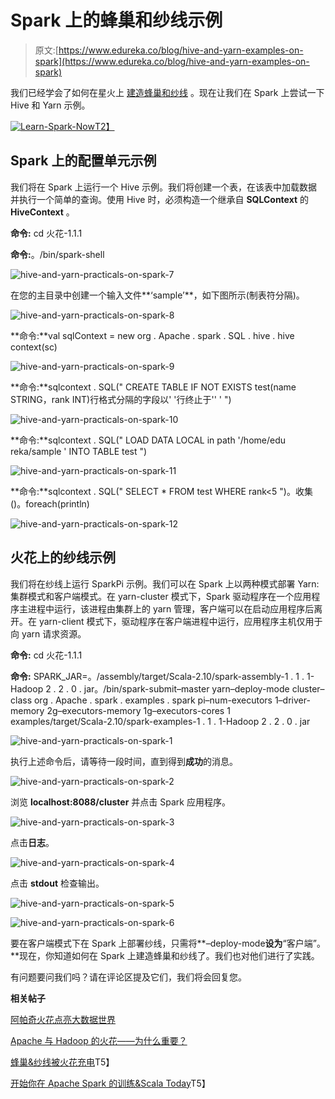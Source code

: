 # Spark 上的蜂巢和纱线示例

> 原文:[https://www.edureka.co/blog/hive-and-yarn-examples-on-spark](https://www.edureka.co/blog/hive-and-yarn-examples-on-spark)

我们已经学会了如何在星火上 [建造蜂巢和纱线](https://www.edureka.co/blog/yarn-hive-get-electrified-by-spark/ "Building Hive and Yarn on Spark") 。现在让我们在 Spark 上尝试一下 Hive 和 Yarn 示例。

[![Learn-Spark-Now](../Images/7cd08326a481c4e83aaba01b9e90f6e4.png)T2】](https://www.edureka.co/apache-spark-scala-training)

## Spark 上的配置单元示例

我们将在 Spark 上运行一个 Hive 示例。我们将创建一个表，在该表中加载数据并执行一个简单的查询。使用 Hive 时，必须构造一个继承自 **SQLContext** 的 **HiveContext** 。

**命令:** cd 火花-1.1.1

**命令:**。/bin/spark-shell

![hive-and-yarn-practicals-on-spark-7](../Images/afbe3419e18a1636d086757754a93664.png "hive-and-yarn-practicals-on-spark-7")

在您的主目录中创建一个输入文件**‘sample’**，如下图所示(制表符分隔)。

![hive-and-yarn-practicals-on-spark-8](../Images/d16b25a906968ded7684f507053266e2.png "hive-and-yarn-practicals-on-spark-8")

**命令:**val sqlContext = new org . Apache . spark . SQL . hive . hive context(sc)

![hive-and-yarn-practicals-on-spark-9](../Images/472a1bc32381eca4a775bd7bcca7df2f.png "hive-and-yarn-practicals-on-spark-9")

**命令:**sqlcontext . SQL(" CREATE TABLE IF NOT EXISTS test(name STRING，rank INT)行格式分隔的字段以' '行终止于'' ' ")

![hive-and-yarn-practicals-on-spark-10](../Images/d2f9f14063c1b2d885582682d5d6ecf4.png "hive-and-yarn-practicals-on-spark-10")

**命令:**sqlcontext . SQL(" LOAD DATA LOCAL in path '/home/edu reka/sample ' INTO TABLE test ")

![hive-and-yarn-practicals-on-spark-11](../Images/10b49a3e3deb8e1c85b0e013743b826f.png "hive-and-yarn-practicals-on-spark-11")

**命令:**sqlcontext . SQL(" SELECT * FROM test WHERE rank<5 ")。收集()。foreach(println)

![hive-and-yarn-practicals-on-spark-12](../Images/f6e0977506dc714999e6ae11604d0653.png "hive-and-yarn-practicals-on-spark-12")

## 火花上的纱线示例

我们将在纱线上运行 SparkPi 示例。我们可以在 Spark 上以两种模式部署 Yarn:集群模式和客户端模式。在 yarn-cluster 模式下，Spark 驱动程序在一个应用程序主进程中运行，该进程由集群上的 yarn 管理，客户端可以在启动应用程序后离开。在 yarn-client 模式下，驱动程序在客户端进程中运行，应用程序主机仅用于向 yarn 请求资源。

**命令:** cd 火花-1.1.1

**命令:** SPARK_JAR=。/assembly/target/Scala-2.10/spark-assembly-1 . 1 . 1-Hadoop 2 . 2 . 0 . jar。/bin/spark-submit–master yarn–deploy-mode cluster–class org . Apache . spark . examples . spark pi–num-executors 1–driver-memory 2g–executors-memory 1g–executors-cores 1 examples/target/Scala-2.10/spark-examples-1 . 1 . 1-Hadoop 2 . 2 . 0 . jar

![hive-and-yarn-practicals-on-spark-1](../Images/98fccb9ed2173085e0eb051107767356.png "hive-and-yarn-practicals-on-spark-1")

执行上述命令后，请等待一段时间，直到得到**成功**的消息。

![hive-and-yarn-practicals-on-spark-2](../Images/aa56d0fc889ec1e54dc26775dad20fae.png "hive-and-yarn-practicals-on-spark-2")

浏览 **localhost:8088/cluster** 并点击 Spark 应用程序。

![hive-and-yarn-practicals-on-spark-3](../Images/7483e1804a220c378f383ddd1f3fd9c3.png "hive-and-yarn-practicals-on-spark-3")

点击**日志**。

![hive-and-yarn-practicals-on-spark-4](../Images/71c686ac07b92fd6a4826686d4039312.png "hive-and-yarn-practicals-on-spark-4")

点击 **stdout** 检查输出。

![hive-and-yarn-practicals-on-spark-5](../Images/0abc3715ca846b65a45fe14b23eb9f9f.png "hive-and-yarn-practicals-on-spark-5")

![hive-and-yarn-practicals-on-spark-6](../Images/99f0a805e4caac470955179feea64839.png "hive-and-yarn-practicals-on-spark-6")

要在客户端模式下在 Spark 上部署纱线，只需将**–deploy-mode**设为**“客户端”。**现在，你知道如何在 Spark 上建造蜂巢和纱线了。我们也对他们进行了实践。

有问题要问我们吗？请在评论区提及它们，我们将会回复您。

**相关帖子**

[阿帕奇火花点亮大数据世界](https://www.edureka.co/blog/apache-spark-lighting-up-the-big-data-world1/ "Apache Spark Lighting up the Big Data World")

[Apache 与 Hadoop 的火花——为什么重要？](https://www.edureka.co/blog/apache-spark-with-hadoop-why-it-matters/ "Apache Spark with Hadoop-Why it matters")

[蜂巢&纱线被火花充电](https://www.edureka.co/blog/yarn-hive-get-electrified-by-spark/ "Hive and Yarn get Electrified by Spark")T5】

[开始你在 Apache Spark 的训练&Scala Today](https://www.edureka.co/apache-spark-scala-training "Apache Spark & Scala Training")T5】